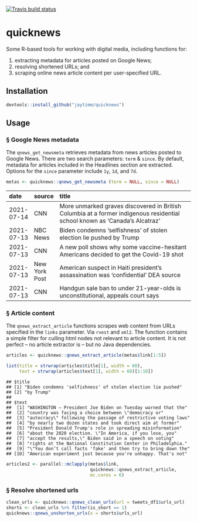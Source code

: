 <!-- badges: start -->

[![Travis build
status](https://travis-ci.com/jaytimm/quicknews.svg?branch=master)](https://travis-ci.com/jaytimm/quicknews)
<!-- badges: end -->

quicknews
=========

Some R-based tools for working with digital media, including functions
for:

1.  extracting metadata for articles posted on Google News;
2.  resolving shortened URLs; and
3.  scraping online news article content per user-specified URL.

Installation
------------

``` r
devtools::install_github("jaytimm/quicknews")
```

Usage
-----

### § Google News metadata

The `qnews_get_newsmeta` retrieves metadata from news articles posted to
Google News. There are two search parameters: `term` & `since`. By
default, metadata for articles included in the Headlines section are
extracted. Options for the `since` parameter include `1y`, `1d`, and
`7d`.

``` r
metas <- quicknews::qnews_get_newsmeta (term = NULL, since = NULL)
```

<table>
<colgroup>
<col style="width: 7%" />
<col style="width: 9%" />
<col style="width: 83%" />
</colgroup>
<thead>
<tr class="header">
<th style="text-align: left;">date</th>
<th style="text-align: left;">source</th>
<th style="text-align: left;">title</th>
</tr>
</thead>
<tbody>
<tr class="odd">
<td style="text-align: left;">2021-07-14</td>
<td style="text-align: left;">CNN</td>
<td style="text-align: left;">More unmarked graves discovered in British Columbia at a former indigenous residential school known as ‘Canada’s Alcatraz’</td>
</tr>
<tr class="even">
<td style="text-align: left;">2021-07-13</td>
<td style="text-align: left;">NBC News</td>
<td style="text-align: left;">Biden condemns ‘selfishness’ of stolen election lie pushed by Trump</td>
</tr>
<tr class="odd">
<td style="text-align: left;">2021-07-13</td>
<td style="text-align: left;">CNN</td>
<td style="text-align: left;">A new poll shows why some vaccine-hesitant Americans decided to get the Covid-19 shot</td>
</tr>
<tr class="even">
<td style="text-align: left;">2021-07-13</td>
<td style="text-align: left;">New York Post</td>
<td style="text-align: left;">American suspect in Haiti president’s assassination was ‘confidential’ DEA source</td>
</tr>
<tr class="odd">
<td style="text-align: left;">2021-07-13</td>
<td style="text-align: left;">CNN</td>
<td style="text-align: left;">Handgun sale ban to under 21-year-olds is unconstitutional, appeals court says</td>
</tr>
</tbody>
</table>

### § Article content

The `qnews_extract_article` functions scrapes web content from URLs
specified in the `links` parameter. Via `rvest` and `xml2`. The function
contains a simple filter for culling html nodes not relevant to article
content. It is not perfect – no article extractor is – but no Java
dependencies.

``` r
articles <- quicknews::qnews_extract_article(metas$link[1:5])

list(title = strwrap(articles$title[1], width = 60), 
     text = strwrap(articles$text[1], width = 60)[1:10])
```

    ## $title
    ## [1] "Biden condemns 'selfishness' of stolen election lie pushed"
    ## [2] "by Trump"                                                  
    ## 
    ## $text
    ##  [1] "WASHINGTON — President Joe Biden on Tuesday warned that the" 
    ##  [2] "country was facing a choice between \"democracy or"          
    ##  [3] "autocracy\" following the passage of restrictive voting laws"
    ##  [4] "by nearly two dozen states and took direct aim at former"    
    ##  [5] "President Donald Trump's role in spreading misinformation"   
    ##  [6] "about the 2020 election. \"In America, if you lose, you"     
    ##  [7] "accept the results,\" Biden said in a speech on voting"      
    ##  [8] "rights at the National Constitution Center in Philadelphia." 
    ##  [9] "\"You don’t call facts 'fake' and then try to bring down the"
    ## [10] "American experiment just because you're unhappy. That's not"

``` r
articles2 <- parallel::mclapply(metas$link,
                                quicknews::qnews_extract_article,
                                mc.cores = 6)
```

### § Resolve shortened urls

``` r
clean_urls <- quicknews::qnews_clean_urls(url = tweets_df1$urls_url)
shorts <- clean_urls %>% filter(is_short == 1)
quicknews::qnews_unshorten_urls(x = shorts$urls_url)
```
